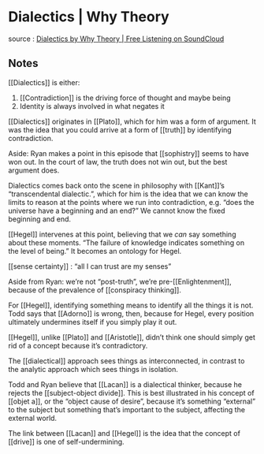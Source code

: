 # Dialectics | Why Theory

source
: [Dialectics by Why Theory | Free Listening on SoundCloud](https://soundcloud.com/whytheory/dialectics)


<a id="orgd0baa41"></a>

## Notes

[[Dialectics]] is either:

1.  [[Contradiction]] is the driving force of thought and maybe being
2.  Identity is always involved in what negates it

[[Dialectics]] originates in [[Plato]], which for him was a form of argument. It was the idea that you could arrive at a form of [[truth]] by identifying contradiction.

Aside: Ryan makes a point in this episode that [[sophistry]] seems to have won out. In the court of law, the truth does not win out, but the best argument does.

Dialectics comes back onto the scene in philosophy with [[Kant]]&rsquo;s &ldquo;transcendental dialectic.&rdquo;, which for him is the idea that we can know the limits to reason at the points where we run into contradiction, e.g. &ldquo;does the universe have a beginning and an end?&rdquo; We cannot know the fixed beginning and end.

[[Hegel]] intervenes at this point, believing that we _can_ say something about these moments. &ldquo;The failure of knowledge indicates something on the level of being.&rdquo; It becomes an ontology for Hegel.

[[sense certainty]]
: &ldquo;all I can trust are my senses&rdquo;

Aside from Ryan: we&rsquo;re not &ldquo;post-truth&rdquo;, we&rsquo;re pre-[[Enlightenment]], because of the prevalence of [[conspiracy thinking]].

For [[Hegel]], identifying something means to identify all the things it is not. Todd says that [[Adorno]] is wrong, then, because for Hegel, every position ultimately undermines itself if you simply play it out.

[[Hegel]], unlike [[Plato]] and [[Aristotle]], didn&rsquo;t think one should simply get rid of a concept because it&rsquo;s contradictory.

The [[dialectical]] approach sees things as interconnected, in contrast to the analytic approach which sees things in isolation.

Todd and Ryan believe that [[Lacan]] is a dialectical thinker, because he rejects the [[subject-object divide]]. This is best illustrated in his concept of [[objet a]], or the &ldquo;object cause of desire&rdquo;, because it&rsquo;s something &ldquo;external&rdquo; to the subject but something that&rsquo;s important to the subject, affecting the external world.

The link between [[Lacan]] and [[Hegel]] is the idea that the concept of [[drive]] is one of self-undermining.
